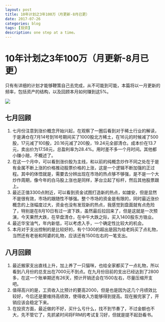 ```yaml
---
layout: post
title: 10年计划之3年100万（月更新-8月已更）
date: 2017-07-26
categories: blog
tags: [投资]
description: one step at a time。
---
```


# 10年计划之3年100万（月更新-8月已更）

只有有详细的计划才能够鞭策自己去完成，从不可能到可能，本篇将以一月更新的频率，包括资产的结构，以及回顾本月如何赚到这5%。

![](http://oam2zfeyb.bkt.clouddn.com/Sep.png)

## 七月回顾

1. 七月份注意到涨价概念开始兴起，在观察了一圈后看到对于稀土行业的解读，于是满仓在7月14号到16号期间买了1000股北方稀土，在16元的时候减了500股，17元减了100股，20.16元减了200股，19.24元全部清仓。成本价在13.7元，卖出价为17.58元，总盈利率为28.4%。用时差不多一个月时间。其他都小赚小赔，不概述了。
2. 在这一个月中，可以看到涨价股为主线，和以前的纯概念炒作不同之处在于是有金属不断上涨的价格推动股票价格的上涨，这是一个逻辑不断加强的正过程。其中的体悟就是，需要去分辨出现在市场的热点够不够强，是不是一个大炒作周期，像今年的白马股上涨也是同样，茅台立起了标杆，然后其他股票跟上。
3. 最近正值3300点附近，可以看到资金试图打造新的热点，如雄安，但是显然不是很有效，市场的跟随性不够强。整个市场的资金是有限的，同时最近涨价概念的上涨幅度过大，资金也没有发现新的热点，我感觉到盘面就有点危险了，特别是在8月10日有过一波下跌，虽然最后拉回来了，但是这就是一次预演，今天果然大跌，在早盘清仓，在中午大跌之际，买入1400股东方锆业。
4. 最近华宝油气，年内新低，可以考虑入手，一个确定性比较大的机会。
5. 本月对于支出控制的是比较好的，有个1300的超出是因为给老妈买了点礼物，当然还有老爸和阿婆的礼物，应该还有1500左右的一笔支出。

## 八月回顾

1. 最近搬家支出直线上升，加上养了一只猫咪，也给全家都买了一点礼物，所以看到八月份的总支出在7000元不到点。在九月份目前的支出已经达到了2800多，在这一个账单期还有26天，预计开销还会在1500左右，尽量压缩开支吧。
2. 值得高兴的是，工资收入比预计的要高2000，但是也是因为这几个月绩效比较好，今后还是要维持高绩效，使得收入方能够得到提高。现在搬完家了，开销应该会稳定下来。
3. 在投资方面，最近做的不好，买什么亏什么，找不到节奏了，不过金额也不大，先不管它了，先抓紧时间将FRM的考试复习好，但就是提不起劲看书。